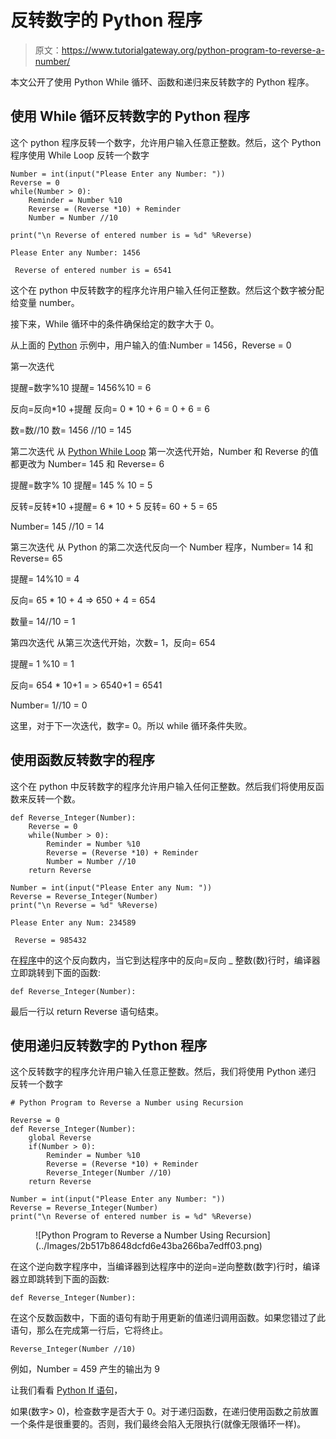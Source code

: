 # 反转数字的 Python 程序

> 原文：<https://www.tutorialgateway.org/python-program-to-reverse-a-number/>

本文公开了使用 Python While 循环、函数和递归来反转数字的 Python 程序。

## 使用 While 循环反转数字的 Python 程序

这个 python 程序反转一个数字，允许用户输入任意正整数。然后，这个 Python 程序使用 While Loop 反转一个数字

```
Number = int(input("Please Enter any Number: "))
Reverse = 0
while(Number > 0):
    Reminder = Number %10
    Reverse = (Reverse *10) + Reminder
    Number = Number //10

print("\n Reverse of entered number is = %d" %Reverse)
```

```
Please Enter any Number: 1456

 Reverse of entered number is = 6541
```

这个在 python 中反转数字的程序允许用户输入任何正整数。然后这个数字被分配给变量 number。

接下来，While 循环中的条件确保给定的数字大于 0。

从上面的 [Python](https://www.tutorialgateway.org/python-tutorial/) 示例中，用户输入的值:Number = 1456，Reverse = 0

第一次迭代

提醒=数字%10
提醒= 1456%10 = 6

反向=反向*10 +提醒
反向= 0 * 10 + 6 = 0 + 6 = 6

数=数//10
数= 1456 //10 = 145

第二次迭代
从 [Python While Loop](https://www.tutorialgateway.org/python-while-loop/) 第一次迭代开始，Number 和 Reverse 的值都更改为 Number= 145 和 Reverse= 6

提醒=数字% 10
提醒= 145 % 10 = 5

反转=反转*10 +提醒= 6 * 10 + 5
反转= 60 + 5 = 65

Number= 145 //10 = 14

第三次迭代
从 Python 的第二次迭代反向一个 Number 程序，Number= 14 和 Reverse= 65

提醒= 14%10 = 4

反向= 65 * 10 + 4 => 650 + 4 = 654

数量= 14//10 = 1

第四次迭代
从第三次迭代开始，次数= 1，反向= 654

提醒= 1 %10 = 1

反向= 654 * 10+1 = > 6540+1 = 6541

Number= 1//10 = 0

这里，对于下一次迭代，数字= 0。所以 while 循环条件失败。

## 使用函数反转数字的程序

这个在 python 中反转数字的程序允许用户输入任何正整数。然后我们将使用反函数来反转一个数。

```
def Reverse_Integer(Number):
    Reverse = 0
    while(Number > 0):
        Reminder = Number %10
        Reverse = (Reverse *10) + Reminder
        Number = Number //10
    return Reverse

Number = int(input("Please Enter any Num: "))
Reverse = Reverse_Integer(Number)
print("\n Reverse = %d" %Reverse)
```

```
Please Enter any Num: 234589

 Reverse = 985432
```

在[程序](https://www.tutorialgateway.org/python-programming-examples/)中的这个反向数内，当它到达程序中的反向=反向 _ 整数(数)行时，编译器立即跳转到下面的函数:

```
def Reverse_Integer(Number):
```

最后一行以 return Reverse 语句结束。

## 使用递归反转数字的 Python 程序

这个反转数字的程序允许用户输入任意正整数。然后，我们将使用 Python 递归 反转一个数字

```
# Python Program to Reverse a Number using Recursion

Reverse = 0
def Reverse_Integer(Number):
    global Reverse
    if(Number > 0):
        Reminder = Number %10
        Reverse = (Reverse *10) + Reminder
        Reverse_Integer(Number //10)
    return Reverse

Number = int(input("Please Enter any Number: "))
Reverse = Reverse_Integer(Number)
print("\n Reverse of entered number is = %d" %Reverse)
```

<figure class="wp-block-image">![Python Program to Reverse a Number Using Recursion](../Images/2b517b8648dcfd6e43ba266ba7edff03.png)</figure>

在这个逆向数字程序中，当编译器到达程序中的逆向=逆向整数(数字)行时，编译器立即跳转到下面的函数:

```
def Reverse_Integer(Number):
```

在这个反数函数中，下面的语句有助于用更新的值递归调用函数。如果您错过了此语句，那么在完成第一行后，它将终止。

```
Reverse_Integer(Number //10)
```

例如，Number = 459 产生的输出为 9

让我们看看 [Python If 语句](https://www.tutorialgateway.org/python-if-statement/)，

如果(数字> 0)，检查数字是否大于 0。对于递归函数，在递归使用函数之前放置一个条件是很重要的。否则，我们最终会陷入无限执行(就像无限循环一样)。